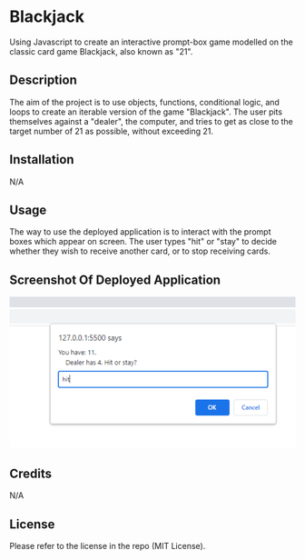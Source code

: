 # Blackjack
Using Javascript to create an interactive prompt-box game modelled on the classic card game Blackjack, also known as "21".

## Description

The aim of the project is to use objects, functions, conditional logic, and loops to create an iterable version of the game "Blackjack".
The user pits themselves against a "dealer", the computer, and tries to get as close to the target number of 21 as possible, without exceeding 21.

## Installation

N/A

## Usage

The way to use the deployed application is to interact with the prompt boxes which appear on screen. The user types "hit" or "stay" to decide whether they
wish to receive another card, or to stop receiving cards.

## Screenshot Of Deployed Application

![ScreenShot](screenshot.png)

## Credits

N/A

## License

Please refer to the license in the repo (MIT License).